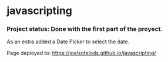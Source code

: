 # javascripting


### Project status: Done with the first part of the proyect.

As an extra added a Date Picker to select the date.

Page deployed to: https://joelsotelods.github.io/javascripting/


